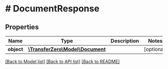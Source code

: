 # # DocumentResponse

## Properties

Name | Type | Description | Notes
------------ | ------------- | ------------- | -------------
**object** | [**\TransferZero\Model\Document**](Document.md) |  | [optional] 

[[Back to Model list]](../../README.md#documentation-for-models) [[Back to API list]](../../README.md#documentation-for-api-endpoints) [[Back to README]](../../README.md)


